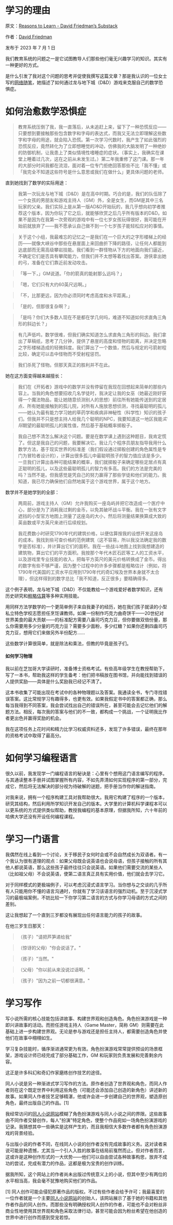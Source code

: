 # 学习的理由

原文：[Reasons to Learn - David Friedman’s Substack](https://daviddfriedman.substack.com/p/reasons-to-learn)

作者：[David Friedman](https://substack.com/@daviddfriedman)

发布于 2023 年 7 月 1 日

我们教育系统的问题之一是它试图教导人们那些他们毫无兴趣学习的知识。其实有一种更好的方式。

是什么引发了我对这个问题的思考并促使我撰写这篇文章？那是我认识的一位女士写的[网络随笔](https://apprenticebard.tumblr.com/post/654996323894984704/transnikolaorsinov-betadunsparce-me-when-i#notes)，她描述了如何通过龙与地下城（D&D）游戏来克服自己的数学恐惧症。

# 如何治愈数学恐惧症

> 教育系统压倒了我，我一直落后，从未追赶上来，留下了一种恐慌反应——只要想到要接触那些包含数字和字母的表达式，而我又无法立即理解这些数字和字母的用途，就会陷入恐慌。第一次学习代数时，我产生了如此强烈的恐慌反应，竟然转化为了立即想睡觉的冲动，仿佛我的大脑发明了一种绝妙的防御机制，让我患上了类似情境性嗜睡症的症状。（事实上，我确实在课堂上睡着过几次，这在之前从未发生过。）第二年我重修了这门课。那一年的大部分时间我都在流泪，面对着一位专门拒绝回答那些不比「我不懂」或「我完全不知道这些符号是什么意思或我们在做什么」更具体问题的老师。

>

直到她找到了数学的实际用途：

>

> 我第一次玩龙与地下城（D&D）是在高中时期。巧合的是，我们的队伍除了一个女孩的男朋友和游戏主持人（GM）外，全是女生，而GM是其中三名玩家的父亲。我们实际上是从第一版AD&D开始玩的，我几乎想向初学者推荐这个版本，因为你玩了它之后，就能够欣赏之后几乎所有版本的D&D。如果不是因为在我第一次旁观的游戏中有一位七岁女孩玩得很好，我可能在开始前就放弃了——我不愿承认自己做不到一个七岁孩子能轻松应对的事情。

>

> 关于这个小组，我最难忘的记忆之一是我们在一个巨大的之字形楼梯上的经历——就像大峡谷中那些在悬崖面上来回曲折下降的路径，让任何人都能到达底部而无需高级攀岩技能。我们看到一群怪物从下方的地面向我们逼近，不确定它们是否具有攀爬能力，但我们并不太想等着找出答案。游侠拿出她的弓，准备在它们靠近前发动攻击。

>

> 「等一下，」GM说道。「你的箭真的能射那么远吗？」

>

> 「嗯，它们只有大约60英尺远啊。」

>

> 「不，比那更远，因为你必须同时考虑高度和水平距离。」

>

> 「是的，但那很复杂啊？」

>

> 「是吗？你们大多数人现在不是都在学几何吗，难道不知道如何求直角三角形的斜边长？」

>

> 有几声低吟。数学很难，但我们确实知道怎么求直角三角形的斜边。我们拿出了草稿纸，思考了几分钟，提供了悬崖的高度和怪物的距离，并决定忽略之字形楼梯造成的轻微斜度。我们算出了一个数值，然后与规定的弓箭射程比较，确定可以击中怪物而不受射程惩罚。

>

> 我们杀死了怪物。但那天真正的胜利并不在此。

她在这方面变得越来越擅长：

> 我们在《开拓者》游戏中的数学并没有停留在我现在回想起来简单的那些内容上。当我的角色想要招收几名学徒时，我决定让我的女巫（她最近刚好获得一个魔法物品，能让她随意侦测别人的思想）前往所有她能传送到的定居点、所有她能接触到的孤儿院，对所有人施放思想侦测，寻找最聪明的孤儿——她认为最有能力学习她的草药学和疾病非神秘性（科学性）知识的孩子们。但我并不只是想主持人给我几个聪明的NPC，我要知道这一地区我能*实际*期望的最聪明孤儿的属性值，然后基于基础概率掷骰子。

>

> 我自己想不清怎么解决这个问题。要是在数学课上遇到这种题目，我肯定慌了。但这是我自己的问题，我要解决它。我让几个程序员朋友指导我用什么数学方法，基于现实世界的标准差（我们假设通过掷骰创建的角色属性是专门为冒险者设计的），计算出很多孤儿中最聪明孩子的智力值应该是多少。一旦我们计算出各种可能结果的概率，我们就掷骰子来确定哪些定居点有真正聪明的孤儿，以及这些最聪明孤儿的智力有多高。我们的方法是完美的吗？当然不是。但我感觉是凭自己的努力赢得了那些学徒和他们的能力。我知道，我已尽力确保他们自然地属于这个游戏世界，属于这个地方。

数学并不是她学到的全部：

> 两周前，游戏主持人（GM）允许我购买一座岛屿并把它改造成一个医疗中心，部分是为了消耗我过剩的金币，以免其破坏战斗平衡。我在一张有文字遮挡的小型官方地图上测量了这座岛的大小，然后将测量结果换算成大致的英亩数或平方英尺来进行后续规划。

>

> 我花费数小时研究1790年代的建筑价格，以便估算按我的设想开发这座岛的成本。我找到些可查价格的范例建筑（这不容易，所以我没法确定我的数字是否标准），并计算出它们的面积。我在一些战斗地图上找到我想建造的建筑物，算出它们的平方面积。我按那个年代木匠石匠等工人的工资水平，以及游戏里专业技能的收入，把每平方英尺的美元价格转换成了金币。得出的数字有些不够严谨，因为整个过程中的许多步骤都是粗略估计（例如，将1790年代美国的工资水平应用到1790年代的奇幻埃及世界本身就不太合理），但这样得到的数字总比「我不知道，反正很多」要精确得多。

这个例子表明，龙与地下城（D&D）不仅能教给一个游戏爱好者数学知识，还有历史研究和[粗略估算](https://daviddfriedman.substack.com/p/back-of-the-envelope)等多种实用技能。

用同样方法学数学的一个更简单例子来自我妻子的经历，她在我们孩子就读的小型私立特色学校志愿担任烹饪课教师。如果一份制作巧克力曲奇饼干——20世纪对世界美食的最大贡献——的标准配方需要八盎司巧克力豆，但你要做双倍份量，那么你需要用多少分量的巧克力豆？需要多少面粉，多少红糖？如果你还剩四盎司巧克力豆，想用它们来做另外半份配方……

这些数学计算很简单，就是除法和乘法，但教的毕竟是孩子们。

#### 如何学习物理

我以前在芝加哥大学读研时，准备博士资格考试。有些高年级学生在教授帮助下，写了一本书，帮助我这样的学生备考：他们把书稿放在图书馆，并向能找到错误的人提供奖励——具体是什么奖励我已经记不清了。

这本书收集了可能出现在考试中的各种物理题以及答案。我通读全书，专门寻找错误答案。这比常规学习有趣得多，也更有效。如果我假定书中的答案都正确，那么每当我得到不同答案，我会尝试找出自己的错误所在，甚至可能会去记忆他们的解题方法。相反，每次我的答案与他们的不一致，都构成一个挑战，一个证明我比作者更出色并赢得奖励的机会。

我在这项任务上花时间和精力比学习权威资料还多，发现了许多错误，最终在那年的资格考试中取得了最高分。

# 如何学习编程语言

很久以前，我发现学一门编程语言的秘诀是：心里有个想用这门语言编写的程序。与其通读整本手册并试图掌握所有内容，不如先弄清如何实现程序的第一部分，完成它，然后将无法解决的部分视为待破解的谜题，把手册当作你的解谜指南。

对我来说，拥有一个程序构建工具对我帮助很大。我用它构建了程序的一个版本，研究其结构，然后利用所学知识开发自己的版本。大学里的计算机科学课程本可以以更系统的方式提供类似帮助，教授我编程的基本原理，但据我所知，六十年前的哈佛大学还没有开设任何编程课程。

# 学习一门语言

我偶然在线上看到一个讨论，关于移民子女何时会或不会自然成长为双语者。有一个我认为很有道理的观点：如果父母既会说英语也会说母语，但孩子接触的所有其他人都说英语，那么这些孩子最终往往只会说英语。如果他们需要交流的某些人（比如祖父母）不会说英语，使第二语言真正具有实用价值，他们就会去学习它。

对于同样模式的更极端例子，可以考虑沉浸式语言学习。当你想与之交谈的几乎所有人只能用你不懂的语言沟通时，你就有了学习该语言的强烈动机。至于沉浸式学习的最极端案例，不妨比较一下你学习第二语言的方式与你学习母语的方式之间的差别。

这让我想起了一个直到三岁都没有展现出任何语言能力的孩子的故事。

在他三岁生日那天：

> （孩子）"请把芦笋递给我"

>

> （惊讶的父母）"你会说话了。"

>

> （孩子）"当然。"

>

> （父母）"你以前从来没说过话啊。"

>

> （孩子）"因为之前一切都很满意。"

# 学习写作

写小说所需的核心技能包括讲故事、构建世界观和创造角色。角色扮演游戏是一种即兴讲故事的活动。而担任游戏主持人（Game Master，简称 GM）则需要在此基础上进一步构建世界观。无论是参与游戏还是担任主持人，都需要创造角色并使他们在故事中栩栩如生。

学习复杂技能时，循序渐进通常更为有效。角色扮演游戏常常提供预设的场景框架，游戏设计师已经完成了部分基础工作，GM 和玩家则负责发展和完善剩余内容。

这正是许多科幻和奇幻作家磨练创作技艺的途径。

同人小说是另一种渐进式学习写作的方法。原作者创造了世界观和角色，而同人作者则在这个既定世界中利用这些角色（可能还会添加自己创造的新角色）讲述新的故事。如果同人作者技艺足够精湛，他或许会进一步创建自己的世界观，塑造原创角色，最终出版自己的作品。[1]

我经常访问的[同人小说网站](https://www.glowfic.com/posts)模糊了角色扮演游戏与同人小说之间的界限。这些故事由不同作者交替创作，每人"扮演"特定角色，使整个作品宛如一场角色扮演游戏的记录。我猜想其中一些确实是这样产生的，而且我相信大多数作者都有角色扮演游戏的背景经验。

与出版小说的作者不同，在线同人小说的创作者没有完成故事的义务。这对读者来说可能是种遗憾，尤其当一个引人入胜的故事在结局前戛然而止。但对作者而言，这或许是这种创作形式的一大优势——他们可以自由尝试各种故事构思，放弃不成功的尝试，完成有潜力的作品，这都是极为宝贵的创作训练。

据我所知，这个网站上的作者尚未出版过传统意义上的小说，但其中至少有两位的水平相当高，我会毫不犹豫地购买他们的作品。

[1] 同人创作可能会侵犯原著作品的版权。不过有些作者会给予许可；我最喜爱的一位作者就是一个主要[同人小说网站](https://archiveofourown.org/)的创始人，该网站展示了基于她的书籍和其他作者作品的同人创作。而那些没有明确授权同人创作的作者，可能也不会对粉丝非商业性地使用其世界观和角色采取法律行动，甚至可能会因为粉丝希望在他创造的世界中进行创作而感到受宠若惊。